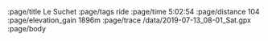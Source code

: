 :page/title Le Suchet
:page/tags ride
:page/time 5:02:54
:page/distance 104
:page/elevation_gain 1896m
:page/trace /data/2019-07-13_08-01_Sat.gpx
:page/body
